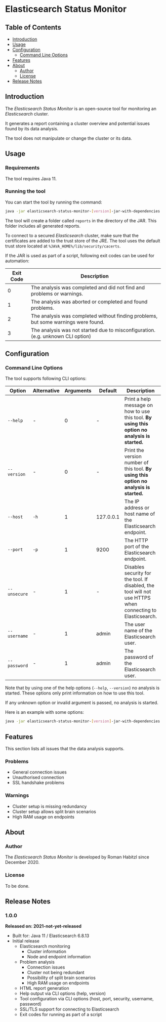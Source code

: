# Elasticsearch Status Monitor

## Table of Contents

* [Introduction](#introduction)
* [Usage](#usage)
* [Configuration](#configuration)
  * [Command Line Options](#command-line-options)
* [Features](#features)
* [About](#about)
  * [Author](#author)
  * [License](#license)
* [Release Notes](#release-notes)

## Introduction

The _Elasticsearch Status Monitor_ is an open-source tool for monitoring an _Elasticsearch_ cluster.

It generates a report containing a cluster overview and potential issues found by its data analysis.

The tool does not manipulate or change the cluster or its data.

## Usage

### Requirements

The tool requires Java 11.

### Running the tool

You can start the tool by running the command:

```bash
java -jar elasticsearch-status-monitor-[version]-jar-with-dependencies.jar
```

The tool will create a folder called `reports` in the directory of the JAR. This folder includes all generated reports.

To connect to a secured _Elasticsearch_ cluster, make sure that the certificates are added to the trust store of the JRE.
The tool uses the default trust store located at `%JAVA_HOME%/lib/security/cacerts`.

If the JAR is used as part of a script, following exit codes can be used for automation:

Exit Code | Description
---       | ---
0         | The analysis was completed and did not find and problems or warnings.
1         | The analysis was aborted or completed and found problems.
2         | The analysis was completed without finding problems, but some warnings were found.
3         | The analysis was not started due to misconfiguration. (e.g. unknown CLI option)

## Configuration

### Command Line Options

The tool supports following CLI options:

Option       | Alternative  | Arguments | Default   | Description                                                                                                | Example
---          | ---          | ---       | ---       | ---                                                                                                        | ---
`--help`     | -            | 0         | -         | Print a help message on how to use this tool. **By using this option no analysis is started.**             | `--help`
`--version`  | -            | 0         | -         | Print the version number of this tool. **By using this option no analysis is started.**                    | `--version`
`--host`     | `-h`         | 1         | 127.0.0.1 | The IP address or host name of the Elasticsearch endpoint.                                                 | `--host 127.0.0.1`
`--port`     | `-p`         | 1         | 9200      | The HTTP port of the Elasticsearch endpoint.                                                               | `--port 9200`
`--unsecure` | -            | 1         | -         | Disables security for the tool. If disabled, the tool will not use HTTPS when connecting to Elasticsearch. | `--unsecure`
`--username` | -            | 1         | admin     | The user name of the Elasticsearch user.                                                                   | `--username admin`
`--password` | -            | 1         | admin     | The password of the Elasticsearch user.                                                                    | `--password admin`

Note that by using one of the help options (`--help`, `--version`) no analysis is started.
These options only print information on how to use this tool.

If any unknown option or invalid argument is passed, no analysis is started.

Here is an example with some options:

```bash
java -jar elasticsearch-status-monitor-[version]-jar-with-dependencies.jar --host 127.0.0.1 --port 9200 --username admin --password admin
```

## Features

This section lists all issues that the data analysis supports.

### Problems

* General connection issues
* Unauthorised connection
* SSL handshake problems

### Warnings

* Cluster setup is missing redundancy
* Cluster setup allows split brain scenarios
* High RAM usage on endpoints

## About

### Author

The _Elasticsearch Status Monitor_ is developed by Roman Habitzl since December 2020.

### License

To be done.

## Release Notes

### 1.0.0

**Released on: 2021-not-yet-released**

* Built for: Java 11 / Elasticsearch 6.8.13
* Initial release
  * Elasticsearch monitoring
    * Cluster information
    * Node and endpoint information
  * Problem analysis
    * Connection issues
    * Cluster not being redundant
    * Possibility of split brain scenarios
    * High RAM usage on endpoints
  * HTML report generation
  * Help output via CLI options (help, version)
  * Tool configuration via CLI options (host, port, security, username, password)
  * SSL/TLS support for connecting to Elasticsearch
  * Exit codes for running as part of a script
